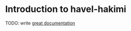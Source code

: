 # Introduction to havel-hakimi

TODO: write [great documentation](http://jacobian.org/writing/what-to-write/)
